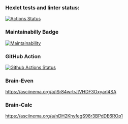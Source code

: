 ### Hexlet tests and linter status:
[![Actions Status](https://github.com/Tvardick/php-project-lvl1/workflows/hexlet-check/badge.svg)](https://github.com/Tvardick/php-project-lvl1/actions)
### Maintainabilly Badge
[![Maintainability](https://api.codeclimate.com/v1/badges/a99a88d28ad37a79dbf6/maintainability)](https://codeclimate.com/github/codeclimate/codeclimate/maintainability)
### GitHub Action
[![Github Actions Status](https://github.com/Tvardick/php-project-lvl1/workflows/CI/badge.svg)](https://github.com/Tvardick/php-project-lvl1/actions)

### Brain-Even
https://asciinema.org/a/iSr84wrtrJtVHDF3Oxyarl4SA

### Brain-Calc
https://asciinema.org/a/nDH2KhyfegS98r3BPdDE6ROp1
